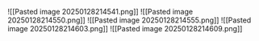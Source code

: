 ![[Pasted image 20250128214541.png]]
![[Pasted image 20250128214550.png]]
![[Pasted image 20250128214555.png]]
![[Pasted image 20250128214603.png]]
![[Pasted image 20250128214609.png]]